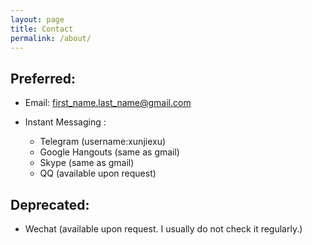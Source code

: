 ```yaml
---
layout: page
title: Contact
permalink: /about/
---
```



## Preferred:

 - Email: first_name.last_name@gmail.com

 - Instant Messaging :
	- Telegram (username:xunjiexu)
	- Google Hangouts (same as gmail)
	- Skype (same as gmail)
	- QQ (available upon request)

## Deprecated:

 - Wechat (available upon request. I usually do not check it regularly.)


